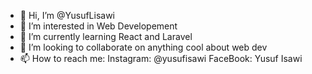 - 👋 Hi, I’m @YusufLisawi
- 👀 I’m interested in Web Developement 
- 🌱 I’m currently learning React and Laravel
- 💞️ I’m looking to collaborate on anything cool about web dev
- 📫 How to reach me: 
            Instagram: @yusufisawi
            FaceBook: Yusuf Isawi

<!---
YusufLisawi/YusufLisawi is a ✨ special ✨ repository because its `README.md` (this file) appears on your GitHub profile.
You can click the Preview link to take a look at your changes.
--->

